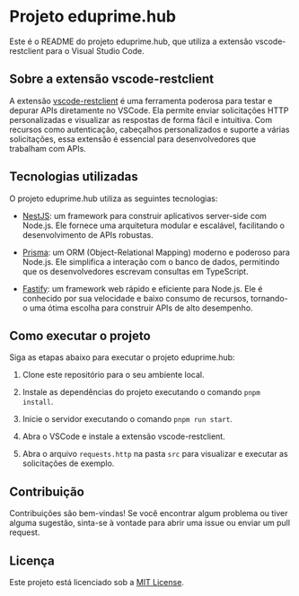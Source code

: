 # Projeto eduprime.hub

Este é o README do projeto eduprime.hub, que utiliza a extensão vscode-restclient para o Visual Studio Code.

## Sobre a extensão vscode-restclient

A extensão [vscode-restclient](https://github.com/Huachao/vscode-restclient) é uma ferramenta poderosa para testar e depurar APIs diretamente no VSCode. Ela permite enviar solicitações HTTP personalizadas e visualizar as respostas de forma fácil e intuitiva. Com recursos como autenticação, cabeçalhos personalizados e suporte a várias solicitações, essa extensão é essencial para desenvolvedores que trabalham com APIs.

## Tecnologias utilizadas

O projeto eduprime.hub utiliza as seguintes tecnologias:

- [NestJS](https://nestjs.com/): um framework para construir aplicativos server-side com Node.js. Ele fornece uma arquitetura modular e escalável, facilitando o desenvolvimento de APIs robustas.

- [Prisma](https://www.prisma.io/): um ORM (Object-Relational Mapping) moderno e poderoso para Node.js. Ele simplifica a interação com o banco de dados, permitindo que os desenvolvedores escrevam consultas em TypeScript.

- [Fastify](https://www.fastify.io/): um framework web rápido e eficiente para Node.js. Ele é conhecido por sua velocidade e baixo consumo de recursos, tornando-o uma ótima escolha para construir APIs de alto desempenho.

## Como executar o projeto

Siga as etapas abaixo para executar o projeto eduprime.hub:

1. Clone este repositório para o seu ambiente local.

2. Instale as dependências do projeto executando o comando `pnpm install`.

3. Inicie o servidor executando o comando `pnpm run start`.

4. Abra o VSCode e instale a extensão vscode-restclient.

5. Abra o arquivo `requests.http` na pasta `src` para visualizar e executar as solicitações de exemplo.

## Contribuição

Contribuições são bem-vindas! Se você encontrar algum problema ou tiver alguma sugestão, sinta-se à vontade para abrir uma issue ou enviar um pull request.

## Licença

Este projeto está licenciado sob a [MIT License](LICENSE).
